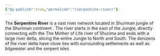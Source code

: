 ```yaml
---
{"dg-publish":true,"permalink":"/serpentine-river/"}
---
```


The **Serpentine River** is a vast river network located in Shuriman jungle of the Shuriman continent . The river starts in the east of the Jungle, directly connecting with the The Mother of Life river of Shurima and ends with a large river delta, slicing the entire Jungle to North and South. The denizens of the river delta have close ties with surrounding settlements as well as bilgewater and the serpent isles.